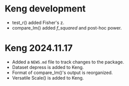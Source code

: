 # Keng development

* test_r() added Fisher's z.
* compare_lm() added *f_squared* and post-hoc power.

# Keng 2024.11.17

* Added a `NEWS.md` file to track changes to the package.
* Dataset depress is added to Keng.
* Format of compare_lm()'s output is reorganized.
* Versatile Scale() is added to Keng. 
